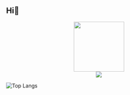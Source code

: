 ## Hi👋

<div align="center"> <img height="137px" src="https://github-readme-stats.vercel.app/api?username=Light-47&hide_title=true&hide_border=true&show_icons=trueline_height=21&text_color=000&icon_color=000&bg_color=0,ea6161,ffc64d,fffc4d,52fa5a&theme=graywhite" /> </div>

<div align="center"> <img src="https://visitor-badge.glitch.me/badge?page_id=Light-47" /> </div>

![Top Langs](https://github-readme-stats.vercel.app/api/top-langs/?username=Light-47&hide_progress=true)
